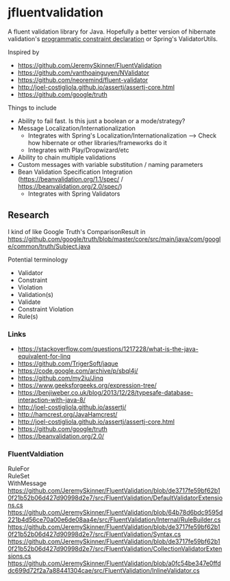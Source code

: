 # jfluentvalidation

A fluent validation library for Java. 
Hopefully a better version of hibernate validation's [programmatic constraint declaration](https://docs.jboss.org/hibernate/validator/5.0/reference/en-US/html/validator-specifics.html#example-constraint-mapping) or Spring's ValidatorUtils.

Inspired by 
* https://github.com/JeremySkinner/FluentValidation
* https://github.com/vanthoainguyen/NValidator
* https://github.com/neoremind/fluent-validator
* http://joel-costigliola.github.io/assertj/assertj-core.html
* https://github.com/google/truth


Things to include 
* Ability to fail fast. Is this just a boolean or a mode/strategy?
* Message Localization/Internationalization
  * Integrates with Spring's Localization/Internationalization --> Check how hibernate or other libraries/frameworks do it
  * Integrates with Play/Dropwizard/etc
* Ability to chain multiple validations
* Custom messages with variable substitution / naming parameters
* Bean Validation Specification Integration (https://beanvalidation.org/1.1/spec/ / https://beanvalidation.org/2.0/spec/)
  * Integrates with Spring Validators

## Research 

I kind of like Google Truth's ComparisonResult in https://github.com/google/truth/blob/master/core/src/main/java/com/google/common/truth/Subject.java

Potential terminology  
* Validator
* Constraint
* Violation
* Validation(s)
* Validate
* Constraint Violation
* Rule(s)


### Links
* https://stackoverflow.com/questions/1217228/what-is-the-java-equivalent-for-linq
* https://github.com/TrigerSoft/jaque
* https://code.google.com/archive/p/sbql4j/
* https://github.com/my2iu/Jinq
* https://www.geeksforgeeks.org/expression-tree/
* https://benjiweber.co.uk/blog/2013/12/28/typesafe-database-interaction-with-java-8/
* http://joel-costigliola.github.io/assertj/
* http://hamcrest.org/JavaHamcrest/
* http://joel-costigliola.github.io/assertj/assertj-core.html
* https://github.com/google/truth
* https://beanvalidation.org/2.0/


### FluentValdiation 
RuleFor  
RuleSet  
WithMessage  
https://github.com/JeremySkinner/FluentValidation/blob/de3717fe59bf62b10f21b52b06d427d90998d2e7/src/FluentValidation/DefaultValidatorExtensions.cs    
https://github.com/JeremySkinner/FluentValidation/blob/64b78d6bdc9595d221b4d56ce70a00e6de08aa4e/src/FluentValidation/Internal/RuleBuilder.cs  
https://github.com/JeremySkinner/FluentValidation/blob/de3717fe59bf62b10f21b52b06d427d90998d2e7/src/FluentValidation/Syntax.cs  
https://github.com/JeremySkinner/FluentValidation/blob/de3717fe59bf62b10f21b52b06d427d90998d2e7/src/FluentValidation/CollectionValidatorExtensions.cs  
https://github.com/JeremySkinner/FluentValidation/blob/a0fc54be347e0ffddc699d72f2a7a88441304cae/src/FluentValidation/InlineValidator.cs  
